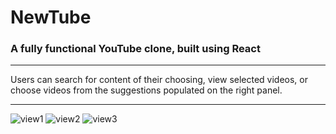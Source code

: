 # NewTube

### A fully functional YouTube clone, built using React
***
Users can search for content of their choosing, view selected videos, or choose videos from the suggestions populated on the right panel. 
***
![view1](https://i.imgur.com/XVez5oL.png)
![view2](https://i.imgur.com/GXs0d3q.png)
![view3](https://i.imgur.com/83nDYkY.png)
